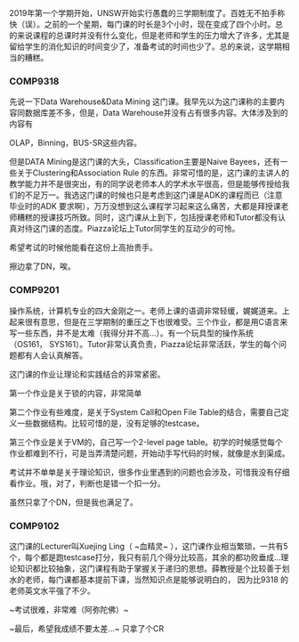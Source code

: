 2019年第一个学期开始，UNSW开始实行愚蠢的三学期制度了。百姓无不拍手称快（误）。之前的一个星期，每门课的时长是3个小时，现在变成了四个小时。总的来说课程的总课时并没有什么变化，但是老师和学生的压力增大了许多，尤其是留给学生的消化知识的时间变少了，准备考试的时间也少了。总的来说，这学期相当的糟糕。

### COMP9318

先说一下Data Warehouse&Data Mining 这门课。我早先以为这门课称的主要内容同数据库差不多，但是，Data Warehouse并没有占有很多内容。大体涉及到的内容有

OLAP，Binning，BUS-SR这些内容。

但是DATA Mining是这门课的大头，Classification主要是Naive Bayees，还有一些关于Clustering和Association Rule 的东西。非常可惜的是，这门课的主讲人的教学能力并不是很突出，有的同学说老师本人的学术水平很高，但是能够传授给我们的不足万一。我选这门课的时候也只是考虑到这门课是ADK的课程而已（注意毕业时的ADK 要求啊），万万没想到这么课程学习起来这么痛苦，大都是拜授课老师糟糕的授课技巧所致。同时，这门课从上到下，包括授课老师和Tutor都没有认真对待这门课的态度。Piazza论坛上Tutor同学生的互动少的可怜。

希望考试的时候他能看在这份上高抬贵手。

擦边拿了DN，唉。

### COMP9201

操作系统，计算机专业的四大金刚之一。老师上课的语调非常轻缓，娓娓道来。上起来很有意思，但是在三学期制的重压之下也很难受。三个作业，都是用C语言来写一些东西，并不是太难（我得分并不高...）。有一个玩具型的操作系统（OS161， SYS161）。Tutor非常认真负责，Piazza论坛非常活跃，学生的每个问题都有人会认真解答。

这门课的作业让理论和实践结合的非常紧密。

第一个作业是关于锁的内容，非常简单

第二个作业有些难度，是关于System Call和Open File Table的结合，需要自己定义一些数据结构。比较可惜的是，没有足够的testcase。

第三个作业是关于VM的，自己写一个2-level page table。初学的时候感觉每个作业都难到不行，可是当弄清楚问题，开始动手写代码的时候，就像是水到渠成。

考试并不单单是关于理论知识，很多作业里遇到的问题也会涉及，可惜我没有仔细看作业。哦，对了，判断也是错一个扣一分。

虽然只拿了个DN，但是我也满足了。

### COMP9102

这门课的Lecturer叫Xuejing Ling（ ~血精灵~ ），这门课作业相当繁琐，一共有5个，每个都是跑testcase打分，我只有前几个得分比较高，其余的都功败垂成...理论知识都比较抽象，这门课程有助于掌握关于递归的思想。薛教授是个比较善于划水的老师，每门课都基本提前下课，当然知识点是能够说明白的， 因为比9318 的老师英文水平强了不少。

~考试很难，非常难（阿弥陀佛）~

 ~最后，希望我成绩不要太差...~ 只拿了个CR
